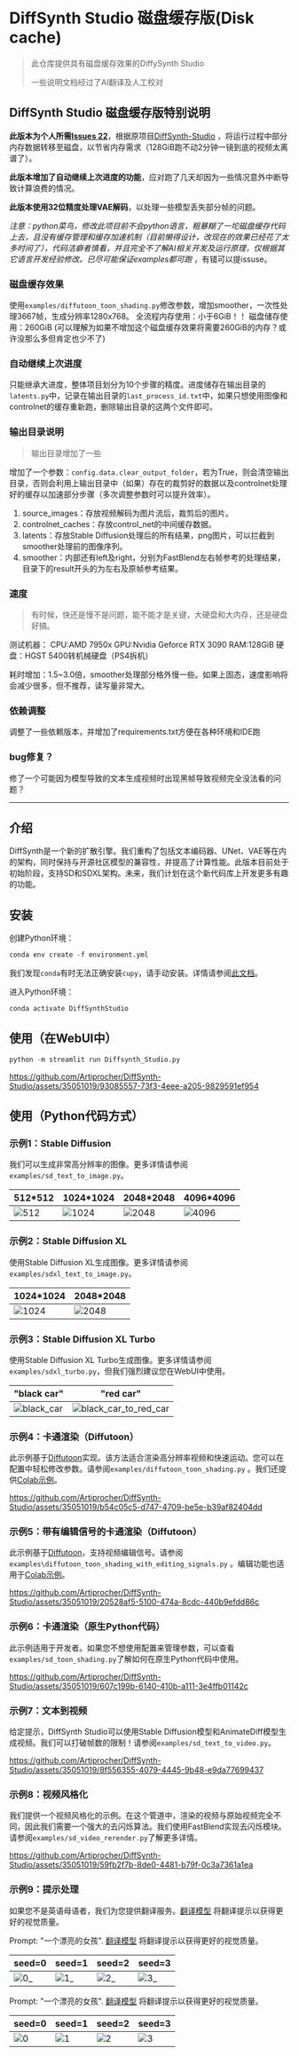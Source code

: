 # DiffSynth Studio 磁盘缓存版(Disk cache)

> 此仓库提供具有磁盘缓存效果的DiffySynth Studio
>
> 一些说明文档经过了AI翻译及人工校对

## DiffSynth Studio 磁盘缓存版特别说明

**此版本为个人所需[Issues 22](https://github.com/Artiprocher/DiffSynth-Studio/issues/22)**，根据原项目[DiffSynth-Studio](https://github.com/Artiprocher/DiffSynth-Studio)
，将运行过程中部分内存数据转移至磁盘，以节省内存需求（128GiB跑不动2分钟一镜到底的视频太离谱了）。

**此版本增加了自动继续上次进度的功能**，应对跑了几天却因为一些情况意外中断导致计算浪费的情况。

**此版本使用32位精度处理VAE解码**，以处理一些模型丢失部分帧的问题。

*注意：python菜鸟，修改此项目前不会python语言，粗暴糊了一坨磁盘缓存代码上去，且没有缓存管理和缓存加速机制（目前懒得设计，改现在的效果已经花了太多时间了），代码洁癖者慎看，并且完全不了解AI相关开发及运行原理，仅根据其它语言开发经验修改。已尽可能保证examples都可跑*
，有错可以提issuse。

### 磁盘缓存效果

使用`examples/diffutoon_toon_shading.py`修改参数，增加smoother，一次性处理3667帧，生成分辨率1280x768。
全流程内存使用：小于6GiB！！
磁盘储存使用：260GiB (可以理解为如果不增加这个磁盘缓存效果将需要260GiB的内存？或许没那么多但肯定也少不了)

### 自动继续上次进度

只能继承大进度，整体项目划分为10个步骤的精度。进度储存在输出目录的`latents.py`中，记录在输出目录的`last_process_id.txt`中，如果只想使用图像和controlnet的缓存重新跑，删除输出目录的这两个文件即可。

### 输出目录说明

> 输出目录增加了一些

增加了一个参数：`config.data.clear_output_folder`，若为True，则会清空输出目录，否则会利用上输出目录中（如果）存在的裁剪好的数据以及controlnet处理好的缓存以加速部分步骤（多次调整参数时可以提升效率）。

1. source_images：存放视频解码为图片流后，裁剪后的图片。
1. controlnet_caches：存放control_net的中间缓存数据。
1. latents：存放Stable Diffusion处理后的所有结果，png图片，可以拦截到smoother处理前的图像序列。
1. smoother：内部还有left及right，分别为FastBlend左右帧参考的处理结果，目录下的result开头的为左右及原帧参考结果。

### 速度

> 有时候，快还是慢不是问题，能不能才是关键，大硬盘和大内存，还是硬盘好搞。

测试机器：
CPU:AMD 7950x
GPU:Nvidia Geforce RTX 3090
RAM:128GiB
硬盘：HGST 5400转机械硬盘（PS4拆机）

耗时增加：1.5~3.0倍，smoother处理部分格外慢一些。如果上固态，速度影响将会减少很多，但不推荐，读写量非常大。

### 依赖调整

调整了一些依赖版本，并增加了requirements.txt方便在各种环境和IDE跑

### bug修复？

修了一个可能因为模型导致的文本生成视频时出现黑帧导致视频完全没法看的问题？

---

## 介绍

DiffSynth是一个新的扩散引擎。我们重构了包括文本编码器、UNet、VAE等在内的架构，同时保持与开源社区模型的兼容性，并提高了计算性能。此版本目前处于初始阶段，支持SD和SDXL架构。未来，我们计划在这个新代码库上开发更多有趣的功能。

## 安装

创建Python环境：

```python
conda env create -f environment.yml
```

我们发现`conda`有时无法正确安装`cupy`，请手动安装。详情请参阅[此文档](https://docs.cupy.dev/en/stable/install.html)。

进入Python环境：

```python
conda activate DiffSynthStudio
```

## 使用（在WebUI中）

```python
python -m streamlit run Diffsynth_Studio.py
```
https://github.com/Artiprocher/DiffSynth-Studio/assets/35051019/93085557-73f3-4eee-a205-9829591ef954

## 使用（Python代码方式）

### 示例1：Stable Diffusion

我们可以生成非常高分辨率的图像。更多详情请参阅`examples/sd_text_to_image.py`。

|512*512|1024*1024|2048*2048|4096*4096|
|-|-|-|-|
|![512](https://github.com/Artiprocher/DiffSynth-Studio/assets/35051019/55f679e9-7445-4605-9315-302e93d11370)|![1024](https://github.com/Artiprocher/DiffSynth-Studio/assets/35051019/6fc84611-8da6-4a1f-8fee-9a34eba3b4a5)|![2048](https://github.com/Artiprocher/DiffSynth-Studio/assets/35051019/9087a73c-9164-4c58-b2a0-effc694143fb)|![4096](https://github.com/Artiprocher/DiffSynth-Studio/assets/35051019/edee9e71-fc39-4d1c-9ca9-fa52002c67ac)|

### 示例2：Stable Diffusion XL

使用Stable Diffusion XL生成图像。更多详情请参阅`examples/sdxl_text_to_image.py`。

|1024*1024|2048*2048|
|-|-|
|![1024](https://github.com/Artiprocher/DiffSynth-Studio/assets/35051019/67687748-e738-438c-aee5-96096f09ac90)|![2048](https://github.com/Artiprocher/DiffSynth-Studio/assets/35051019/584186bc-9855-4140-878e-99541f9a757f)|

### 示例3：Stable Diffusion XL Turbo

使用Stable Diffusion XL Turbo生成图像。更多详情请参阅`examples/sdxl_turbo.py`，但我们强烈建议您在WebUI中使用。

|"black car"|"red car"|
|-|-|
|![black_car](https://github.com/Artiprocher/DiffSynth-Studio/assets/35051019/7fbfd803-68d4-44f3-8713-8c925fec47d0)|![black_car_to_red_car](https://github.com/Artiprocher/DiffSynth-Studio/assets/35051019/aaf886e4-c33c-4fd8-98e2-29eef117ba00)|

### 示例4：卡通渲染（Diffutoon）

此示例基于[Diffutoon](https://arxiv.org/abs/2401.16224)实现。该方法适合渲染高分辨率视频和快速运动。您可以在配置中轻松修改参数。请参阅`examples/diffutoon_toon_shading.py`
。我们还提供[Colab示例](https://colab.research.google.com/github/Artiprocher/DiffSynth-Studio/blob/main/examples/Diffutoon.ipynb)。

https://github.com/Artiprocher/DiffSynth-Studio/assets/35051019/b54c05c5-d747-4709-be5e-b39af82404dd

### 示例5：带有编辑信号的卡通渲染（Diffutoon）

此示例基于[Diffutoon](https://arxiv.org/abs/2401.16224)，支持视频编辑信号。请参阅`examples\diffutoon_toon_shading_with_editing_signals.py`
。编辑功能也适用于[Colab示例](https://colab.research.google.com/github/Artiprocher/DiffSynth-Studio/blob/main/examples/Diffutoon.ipynb)。

https://github.com/Artiprocher/DiffSynth-Studio/assets/35051019/20528af5-5100-474a-8cdc-440b9efdd86c

### 示例6：卡通渲染（原生Python代码）

此示例适用于开发者。如果您不想使用配置来管理参数，可以查看`examples/sd_toon_shading.py`了解如何在原生Python代码中使用。

https://github.com/Artiprocher/DiffSynth-Studio/assets/35051019/607c199b-6140-410b-a111-3e4ffb01142c

### 示例7：文本到视频

给定提示，DiffSynth Studio可以使用Stable Diffusion模型和AnimateDiff模型生成视频。我们可以打破帧数的限制！请参阅`examples/sd_text_to_video.py`。

https://github.com/Artiprocher/DiffSynth-Studio/assets/35051019/8f556355-4079-4445-9b48-e9da77699437

### 示例8：视频风格化

我们提供一个视频风格化的示例。在这个管道中，渲染的视频与原始视频完全不同，因此我们需要一个强大的去闪烁算法。我们使用FastBlend实现去闪烁模块。请参阅`examples/sd_video_rerender.py`了解更多详情。

https://github.com/Artiprocher/DiffSynth-Studio/assets/35051019/59fb2f7b-8de0-4481-b79f-0c3a7361a1ea

### 示例9：提示处理

如果您不是英语母语者，我们为您提供翻译服务。[翻译模型](https://huggingface.co/Helsinki-NLP/opus-mt-en-zh) 将翻译提示以获得更好的视觉质量。

Prompt: "一个漂亮的女孩". [翻译模型](https://huggingface.co/Helsinki-NLP/opus-mt-en-zh) 将翻译提示以获得更好的视觉质量。

|seed=0|seed=1|seed=2|seed=3|
|-|-|-|-|
|![0_](https://github.com/Artiprocher/DiffSynth-Studio/assets/35051019/ebb25ca8-7ce1-4d9e-8081-59a867c70c4d)|![1_](https://github.com/Artiprocher/DiffSynth-Studio/assets/35051019/a7e79853-3c1a-471a-9c58-c209ec4b76dd)|![2_](https://github.com/Artiprocher/DiffSynth-Studio/assets/35051019/a292b959-a121-481f-b79c-61cc3346f810)|![3_](https://github.com/Artiprocher/DiffSynth-Studio/assets/35051019/1c19b54e-5a6f-4d48-960b-a7b2b149bb4c)|

Prompt: "一个漂亮的女孩". [翻译模型](https://huggingface.co/Helsinki-NLP/opus-mt-en-zh) 将翻译提示以获得更好的视觉质量。

|seed=0|seed=1|seed=2|seed=3|
|-|-|-|-|
|![0](https://github.com/Artiprocher/DiffSynth-Studio/assets/35051019/778b1bd9-44e0-46ac-a99c-712b3fc9aaa4)|![1](https://github.com/Artiprocher/DiffSynth-Studio/assets/35051019/c03479b8-2082-4c6e-8e1c-3582b98686f6)|![2](https://github.com/Artiprocher/DiffSynth-Studio/assets/35051019/edb33d21-3288-4a55-96ca-a4bfe1b50b00)|![3](https://github.com/Artiprocher/DiffSynth-Studio/assets/35051019/7848cfc1-cad5-4848-8373-41d24e98e584)|
